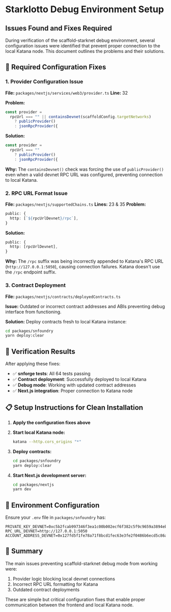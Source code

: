 # Starklotto Debug Environment Setup

## Issues Found and Fixes Required

During verification of the scaffold-starknet debug environment, several configuration issues were identified that prevent proper connection to the local Katana node. This document outlines the problems and their solutions.

## 🔧 Required Configuration Fixes

### 1. Provider Configuration Issue
**File:** `packages/nextjs/services/web3/provider.ts`
**Line:** 32

**Problem:**
```typescript
const provider =
  rpcUrl === "" || containsDevnet(scaffoldConfig.targetNetworks)
    ? publicProvider()
    : jsonRpcProvider({
```
**Solution:**
```typescript
const provider =
  rpcUrl === ""
    ? publicProvider()
    : jsonRpcProvider({
```
**Why:** The `containsDevnet()` check was forcing the use of `publicProvider()` even when a valid devnet RPC URL was configured, preventing connection to local Katana.
### 2. RPC URL Format Issue
**File:** `packages/nextjs/supportedChains.ts`
**Lines:** 23 & 35
**Problem:**
```typescript
public: {
  http: [`${rpcUrlDevnet}/rpc`],
}
```
**Solution:**
```typescript
public: {
  http: [rpcUrlDevnet],
}
```
**Why:** The `/rpc` suffix was being incorrectly appended to Katana's RPC URL (`http://127.0.0.1:5050`), causing connection failures. Katana doesn't use the `/rpc` endpoint suffix.

### 3. Contract Deployment
**File:** `packages/nextjs/contracts/deployedContracts.ts`

**Issue:** Outdated or incorrect contract addresses and ABIs preventing debug interface from functioning.

**Solution:** Deploy contracts fresh to local Katana instance:
```bash
cd packages/snfoundry
yarn deploy:clear
```

## 🧪 Verification Results

After applying these fixes:
- ✅ **snforge tests**: All 64 tests passing
- ✅ **Contract deployment**: Successfully deployed to local Katana
- ✅ **Debug mode**: Working with updated contract addresses
- ✅ **Next.js integration**: Proper connection to Katana node

## 📋 Setup Instructions for Clean Installation

1. **Apply the configuration fixes above**

2. **Start local Katana node:**
   ```bash
   katana --http.cors_origins "*"
   ```

3. **Deploy contracts:**
   ```bash
   cd packages/snfoundry
   yarn deploy:clear
   ```

4. **Start Next.js development server:**
   ```bash
   cd packages/nextjs
   yarn dev
   ```

## 🎯 Environment Configuration

Ensure your `.env` file in `packages/snfoundry` has:
```
PRIVATE_KEY_DEVNET=0xc5b2fcab997346f3ea1c00b002ecf6f382c5f9c9659a3894eb783c5320f912
RPC_URL_DEVNET=http://127.0.0.1:5050
ACCOUNT_ADDRESS_DEVNET=0x127fd5f1fe78a71f8bcd1fec63e3fe2f0486b6ecd5c86a0466c3a21fa5cfcec
```

## 📝 Summary

The main issues preventing scaffold-starknet debug mode from working were:
1. Provider logic blocking local devnet connections
2. Incorrect RPC URL formatting for Katana
3. Outdated contract deployments

These are simple but critical configuration fixes that enable proper communication between the frontend and local Katana node.